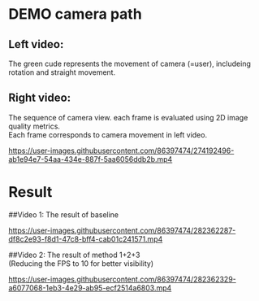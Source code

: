 # DEMO camera path

## Left video:
The green cude represents the movement of camera (=user), includeing rotation and straight movement.

## Right video:
The sequence of camera view. each frame is evaluated using 2D image quality metrics.   
Each frame corresponds to camera movement in left video. 

https://user-images.githubusercontent.com/86397474/274192496-ab1e94e7-54aa-434e-887f-5aa6056ddb2b.mp4


# Result

##Video 1:
The result of baseline

https://user-images.githubusercontent.com/86397474/282362287-df8c2e93-f8d1-47c8-bff4-cab01c241571.mp4

##Video 2:
The result of method 1+2+3  
(Reducing the FPS to 10 for better visibility)

https://user-images.githubusercontent.com/86397474/282362329-a6077068-1eb3-4e29-ab95-ecf2514a6803.mp4


